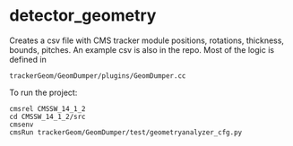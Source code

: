 # detector_geometry

Creates a csv file with CMS tracker module positions, rotations, thickness, bounds, pitches. 
An example csv is also in the repo. 
Most of the logic is defined in 

```trackerGeom/GeomDumper/plugins/GeomDumper.cc``` 

To run the project: 

```
cmsrel CMSSW_14_1_2
cd CMSSW_14_1_2/src
cmsenv
cmsRun trackerGeom/GeomDumper/test/geometryanalyzer_cfg.py
